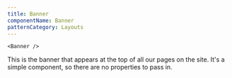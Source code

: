 ```yaml
---
title: Banner
componentName: Banner
patternCategory: Layouts
---
```


```
<Banner />
```

This is the banner that appears at the top of all our pages on the site. It's a simple component, so there are no properties to pass in.

